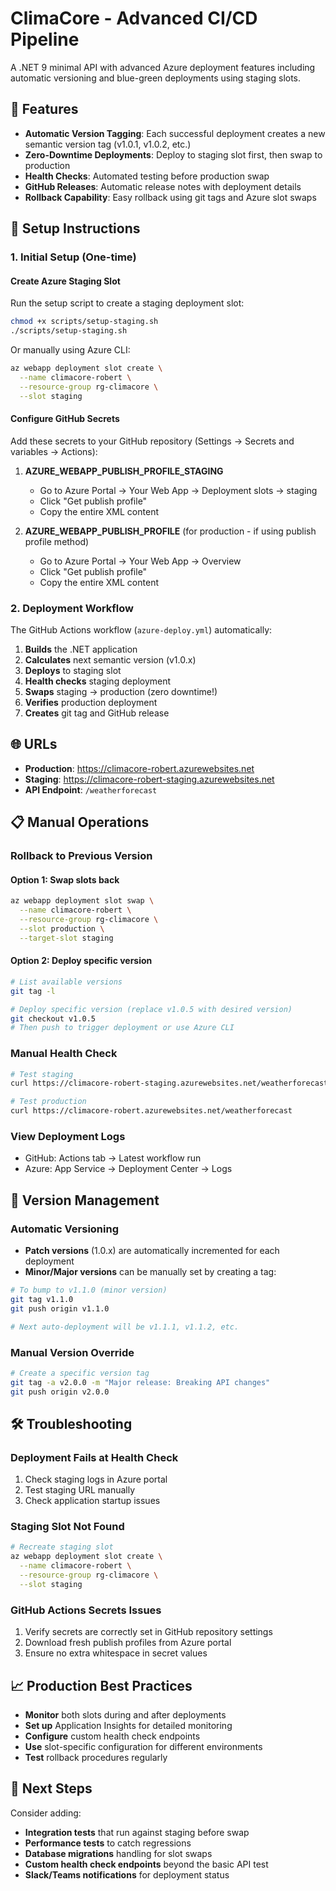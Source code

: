 # ClimaCore - Advanced CI/CD Pipeline

A .NET 9 minimal API with advanced Azure deployment features including automatic versioning and blue-green deployments using staging slots.

## 🚀 Features

- **Automatic Version Tagging**: Each successful deployment creates a new semantic version tag (v1.0.1, v1.0.2, etc.)
- **Zero-Downtime Deployments**: Deploy to staging slot first, then swap to production
- **Health Checks**: Automated testing before production swap
- **GitHub Releases**: Automatic release notes with deployment details
- **Rollback Capability**: Easy rollback using git tags and Azure slot swaps

## 🔧 Setup Instructions

### 1. Initial Setup (One-time)

#### Create Azure Staging Slot
Run the setup script to create a staging deployment slot:

```bash
chmod +x scripts/setup-staging.sh
./scripts/setup-staging.sh
```

Or manually using Azure CLI:
```bash
az webapp deployment slot create \
  --name climacore-robert \
  --resource-group rg-climacore \
  --slot staging
```

#### Configure GitHub Secrets
Add these secrets to your GitHub repository (Settings → Secrets and variables → Actions):

1. **AZURE_WEBAPP_PUBLISH_PROFILE_STAGING**
   - Go to Azure Portal → Your Web App → Deployment slots → staging
   - Click "Get publish profile"
   - Copy the entire XML content

2. **AZURE_WEBAPP_PUBLISH_PROFILE** (for production - if using publish profile method)
   - Go to Azure Portal → Your Web App → Overview
   - Click "Get publish profile"
   - Copy the entire XML content

### 2. Deployment Workflow

The GitHub Actions workflow (`azure-deploy.yml`) automatically:

1. **Builds** the .NET application
2. **Calculates** next semantic version (v1.0.x)
3. **Deploys** to staging slot
4. **Health checks** staging deployment
5. **Swaps** staging → production (zero downtime!)
6. **Verifies** production deployment
7. **Creates** git tag and GitHub release

## 🌐 URLs

- **Production**: https://climacore-robert.azurewebsites.net
- **Staging**: https://climacore-robert-staging.azurewebsites.net
- **API Endpoint**: `/weatherforecast`

## 📋 Manual Operations

### Rollback to Previous Version

#### Option 1: Swap slots back
```bash
az webapp deployment slot swap \
  --name climacore-robert \
  --resource-group rg-climacore \
  --slot production \
  --target-slot staging
```

#### Option 2: Deploy specific version
```bash
# List available versions
git tag -l

# Deploy specific version (replace v1.0.5 with desired version)
git checkout v1.0.5
# Then push to trigger deployment or use Azure CLI
```

### Manual Health Check
```bash
# Test staging
curl https://climacore-robert-staging.azurewebsites.net/weatherforecast

# Test production
curl https://climacore-robert.azurewebsites.net/weatherforecast
```

### View Deployment Logs
- GitHub: Actions tab → Latest workflow run
- Azure: App Service → Deployment Center → Logs

## 🔄 Version Management

### Automatic Versioning
- **Patch versions** (1.0.x) are automatically incremented for each deployment
- **Minor/Major versions** can be manually set by creating a tag:

```bash
# To bump to v1.1.0 (minor version)
git tag v1.1.0
git push origin v1.1.0

# Next auto-deployment will be v1.1.1, v1.1.2, etc.
```

### Manual Version Override
```bash
# Create a specific version tag
git tag -a v2.0.0 -m "Major release: Breaking API changes"
git push origin v2.0.0
```

## 🛠️ Troubleshooting

### Deployment Fails at Health Check
1. Check staging logs in Azure portal
2. Test staging URL manually
3. Check application startup issues

### Staging Slot Not Found
```bash
# Recreate staging slot
az webapp deployment slot create \
  --name climacore-robert \
  --resource-group rg-climacore \
  --slot staging
```

### GitHub Actions Secrets Issues
1. Verify secrets are correctly set in GitHub repository settings
2. Download fresh publish profiles from Azure portal
3. Ensure no extra whitespace in secret values

## 📈 Production Best Practices

- **Monitor** both slots during and after deployments
- **Set up** Application Insights for detailed monitoring
- **Configure** custom health check endpoints
- **Use** slot-specific configuration for different environments
- **Test** rollback procedures regularly

## 🎯 Next Steps

Consider adding:
- **Integration tests** that run against staging before swap
- **Performance tests** to catch regressions
- **Database migrations** handling for slot swaps
- **Custom health check endpoints** beyond the basic API test
- **Slack/Teams notifications** for deployment status